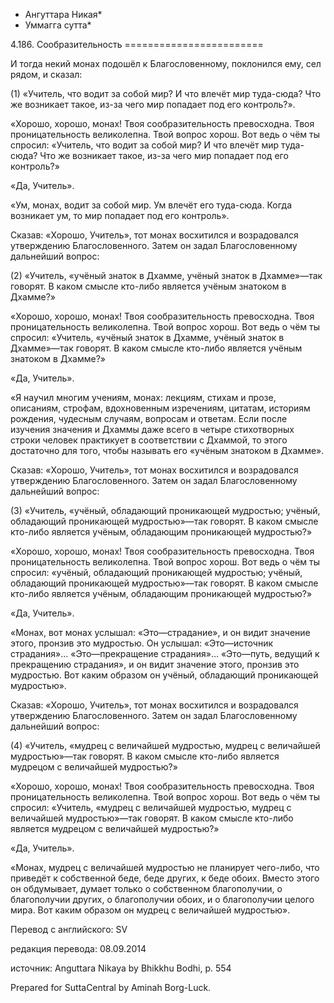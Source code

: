 * Ангуттара Никая*
* Уммагга сутта*

4\.186\. Сообразительность
\=\=\=\=\=\=\=\=\=\=\=\=\=\=\=\=\=\=\=\=\=\=\=\=

И тогда некий монах подошёл к Благословенному, поклонился ему, сел рядом, и сказал:

\(1\) «Учитель, что водит за собой мир? И что влечёт мир туда\-сюда? Что же возникает такое, из\-за чего мир попадает под его контроль?»\.

«Хорошо, хорошо, монах\! Твоя сообразительность превосходна\. Твоя проницательность великолепна\. Твой вопрос хорош\. Вот ведь о чём ты спросил: «Учитель, что водит за собой мир? И что влечёт мир туда\-сюда? Что же возникает такое, из\-за чего мир попадает под его контроль?»

«Да, Учитель»\.

«Ум, монах, водит за собой мир\. Ум влечёт его туда\-сюда\. Когда возникает ум, то мир попадает под его контроль»\.

Сказав: «Хорошо, Учитель», тот монах восхитился и возрадовался утверждению Благословенного\. Затем он задал Благословенному дальнейший вопрос:

\(2\) «Учитель, «учёный знаток в Дхамме, учёный знаток в Дхамме»—так говорят\. В каком смысле кто\-либо является учёным знатоком в Дхамме?»

«Хорошо, хорошо, монах\! Твоя сообразительность превосходна\. Твоя проницательность великолепна\. Твой вопрос хорош\. Вот ведь о чём ты спросил: «Учитель, «учёный знаток в Дхамме, учёный знаток в Дхамме»—так говорят\. В каком смысле кто\-либо является учёным знатоком в Дхамме?»

«Да, Учитель»\.

«Я научил многим учениям, монах: лекциям, стихам и прозе, описаниям, строфам, вдохновенным изречениям, цитатам, историям рождения, чудесным случаям, вопросам и ответам\. Если после изучения значения и Дхаммы даже всего в четыре стихотворных строки человек практикует в соответствии с Дхаммой, то этого достаточно для того, чтобы называть его «учёным знатоком в Дхамме»\.

Сказав: «Хорошо, Учитель», тот монах восхитился и возрадовался утверждению Благословенного\. Затем он задал Благословенному дальнейший вопрос:

\(3\) «Учитель, «учёный, обладающий проникающей мудростью; учёный, обладающий проникающей мудростью»—так говорят\. В каком смысле кто\-либо является учёным, обладающим проникающей мудростью?»

«Хорошо, хорошо, монах\! Твоя сообразительность превосходна\. Твоя проницательность великолепна\. Твой вопрос хорош\. Вот ведь о чём ты спросил: «учёный, обладающий проникающей мудростью; учёный, обладающий проникающей мудростью»—так говорят\. В каком смысле кто\-либо является учёным, обладающим проникающей мудростью?»

«Да, Учитель»\.

«Монах, вот монах услышал: «Это—страдание», и он видит значение этого, пронзив это мудростью\. Он услышал: «Это—источник страдания»… «Это—прекращение страдания»… «Это—путь, ведущий к прекращению страдания», и он видит значение этого, пронзив это мудростью\. Вот каким образом он учёный, обладающий проникающей мудростью»\.

Сказав: «Хорошо, Учитель», тот монах восхитился и возрадовался утверждению Благословенного\. Затем он задал Благословенному дальнейший вопрос:

\(4\) «Учитель, «мудрец с величайшей мудростью, мудрец с величайшей мудростью»—так говорят\. В каком смысле кто\-либо является мудрецом с величайшей мудростью?»

«Хорошо, хорошо, монах\! Твоя сообразительность превосходна\. Твоя проницательность великолепна\. Твой вопрос хорош\. Вот ведь о чём ты спросил: «Учитель, «мудрец с величайшей мудростью, мудрец с величайшей мудростью»—так говорят\. В каком смысле кто\-либо является мудрецом с величайшей мудростью?»

«Да, Учитель»\.

«Монах, мудрец с величайшей мудростью не планирует чего\-либо, что приведёт к собственной беде, беде других, к беде обоих\. Вместо этого он обдумывает, думает только о собственном благополучии, о благополучии других, о благополучии обоих, и о благополучии целого мира\. Вот каким образом он мудрец с величайшей мудростью»\.

Перевод с английского: SV

редакция перевода: 08\.09\.2014

источник: Anguttara Nikaya by Bhikkhu Bodhi, p\. 554

Prepared for SuttaCentral by Aminah Borg\-Luck\.